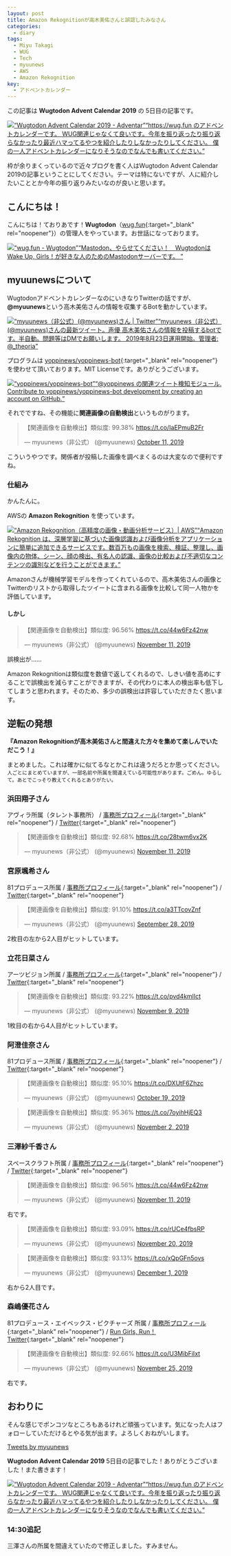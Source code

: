 ```yaml
---
layout: post
title: Amazon Rekognitionが高木美佑さんと誤認したみなさん
categories:
  - diary
tags:
  - Miyu Takagi
  - WUG
  - Tech
  - myuunews
  - AWS
  - Amazon Rekognition
key:
  - アドベントカレンダー
---
```


この記事は **Wugtodon Advent Calendar 2019** の 5日目の記事です。

<div class="embed-html-box"><p class="embed-html-box-inner"><a href="https://adventar.org/calendars/3956" target="_blank" rel="noopener nofollow"><span class="embed-html-box_image"><img src="https://woinc.jp/img/cache/thumbnail-1x1.svg" style="background-image: url(https://adventar.org/og_image.png);"></span><span class="embed-html-box_meta"><span class="embed-html-box_title"><q>Wugtodon Advent Calendar 2019 - Adventar</q></span><span class="embed-html-box_description"><q>https://wug.fun のアドベントカレンダーです。 WUG関連じゃなくて良いです。今年を振り返ったり振り返らなかったり最近ハマってるやつを紹介したりしなかったりしてください。 僕の一人アドベントカレンダーになりそうなのでなんでも書いてください。</q></span></span></a></p></div>

枠が余りまくっているので近々ブログを書く人はWugtodon Advent Calendar 2019の記事ということにしてください。テーマは特にないですが、人に紹介したいこととか今年の振り返りみたいなのが良いと思います。

## こんにちは！
こんにちは！ておりあです！**Wugtodon**（[wug.fun](https://wug.fun){:target="_blank" rel="noopener"}）の管理人をやっています。お世話になっております。

<div class="embed-html-box"><p class="embed-html-box-inner"><a href="https://wug.fun" target="_blank" rel="noopener nofollow"><span class="embed-html-box_image"><img src="https://woinc.jp/img/cache/thumbnail-120x63.svg" style="background-image: url(https://media.wug.fun/site_uploads/files/000/000/002/original/preview.png);"></span><span class="embed-html-box_meta"><span class="embed-html-box_title"><q>wug.fun - Wugtodon</q></span><span class="embed-html-box_description"><q>Mastodon、やらせてください！　WugtodonはWake Up, Girls！が好きな人のためのMastodonサーバーです。 </q></span></span></a></p></div>

## myuunewsについて
WugtodonアドベントカレンダーなのにいきなりTwitterの話ですが、**@myuunews**という高木美佑さんの情報を収集するBotを動かしています。

<div class="embed-html-box"><p class="embed-html-box-inner"><a href="https://twitter.com/myuunews" target="_blank" rel="noopener nofollow"><span class="embed-html-box_image"><img src="https://woinc.jp/img/cache/thumbnail-1x1.svg" style="background-image: url(https://pbs.twimg.com/profile_images/1178415009648406528/SOp8I1wY_400x400.jpg);"></span><span class="embed-html-box_meta"><span class="embed-html-box_title"><q>myuunews（非公式）(@myuunews)さん | Twitter</q></span><span class="embed-html-box_description"><q>myuunews（非公式） (@myuunews)さんの最新ツイート。声優 高木美佑さんの情報を投稿するbotです。半自動。問題等はDMでお願いします。 2019年8月23日運用開始。管理者: @_theoria</q></span></span></a></p></div>

プログラムは [yoppinews/yoppinews-bot](https://github.com/yoppinews/yoppinews-bot){:target="_blank" rel="noopener"} を使わせて頂いております。MIT Licenseです。ありがとうございます。

<div class="embed-html-box"><p class="embed-html-box-inner"><a href="https://github.com/yoppinews/yoppinews-bot" target="_blank" rel="noopener nofollow"><span class="embed-html-box_image"><img src="https://woinc.jp/img/cache/thumbnail-1x1.svg" style="background-image: url(https://avatars0.githubusercontent.com/u/50546502?s=400&amp;v=4);"></span><span class="embed-html-box_meta"><span class="embed-html-box_title"><q>yoppinews/yoppinews-bot</q></span><span class="embed-html-box_description"><q>@yoppinews の関連ツイート検知モジュール. Contribute to yoppinews/yoppinews-bot development by creating an account on GitHub.</q></span></span></a></p></div>

それでですね、その機能に**関連画像の自動検出**というものがります。

<blockquote class="twitter-tweet"><p lang="ja" dir="ltr">【関連画像を自動検出】類似度: 99.38% <a href="https://t.co/IaEPmuB2Fr">https://t.co/IaEPmuB2Fr</a></p>&mdash; myuunews（非公式） (@myuunews) <a href="https://twitter.com/myuunews/status/1182677341669150720?ref_src=twsrc%5Etfw">October 11, 2019</a></blockquote> <script async src="https://platform.twitter.com/widgets.js" charset="utf-8"></script>

こういうやつです。関係者が投稿した画像を調べまくるのは大変なので便利ですね。

### 仕組み
かんたんに。

AWSの **Amazon Rekognition** を使っています。

<div class="embed-html-box"><p class="embed-html-box-inner"><a href="https://aws.amazon.com/jp/rekognition/" target="_blank" rel="noopener nofollow"><span class="embed-html-box_image"><img src="https://woinc.jp/img/cache/thumbnail-1x1.svg" style="background-image: url(https://a0.awsstatic.com/libra-css/images/logos/aws_logo_smile_1200x630.png);"></span><span class="embed-html-box_meta"><span class="embed-html-box_title"><q>Amazon Rekognition（高精度の画像・動画分析サービス）| AWS</q></span><span class="embed-html-box_description"><q>Amazon Rekognition は、深層学習に基づいた画像認識および画像分析をアプリケーションに簡単に追加できるサービスです。数百万もの画像を検索、検証、整理し、画像内の物体、シーン、顔の検出、有名人の認識、画像の比較および不適切なコンテンツの識別などを行うことができます。</q></span></span></a></p></div>

Amazonさんが機械学習モデルを作ってくれているので、高木美佑さんの画像とTwitterのリストから取得したツイートに含まれる画像を比較して同一人物かを評価しています。

#### しかし
<blockquote class="twitter-tweet"><p lang="ja" dir="ltr">【関連画像を自動検出】類似度: 96.56% <a href="https://t.co/44w6Fz42nw">https://t.co/44w6Fz42nw</a></p>&mdash; myuunews（非公式） (@myuunews) <a href="https://twitter.com/myuunews/status/1193765404528775168?ref_src=twsrc%5Etfw">November 11, 2019</a></blockquote> <script async src="https://platform.twitter.com/widgets.js" charset="utf-8"></script>

誤検出が……

Amazon Rekognitionは類似度を数値で返してくれるので、しきい値を高めにすることで誤検出を減らすことができますが、その代わりに本人の検出率も低下してしまうと思われます。そのため、多少の誤検出は許容していただきたく思います。

## 逆転の発想
**『Amazon Rekognitionが高木美佑さんと間違えた方々を集めて楽しんでいただこう！』**

まとめました。これは確かに似てるなとかこれは違うだろとか思ってください。<small>人ごとにまとめていますが、一部名前や所属を間違えている可能性があります。ごめん。ゆるして。あとでこっそり教えてくれるとありがたい。</small>

### 浜田翔子さん
アヴィラ所属（タレント事務所） / [事務所プロフィール](https://www.avilla.jp/talent/hamada/hamadaP.html){:target="_blank" rel="noopener"} / [Twitter](https://twitter.com/shokohamada){:target="_blank" rel="noopener"}

<blockquote class="twitter-tweet"><p lang="ja" dir="ltr">【関連画像を自動検出】類似度: 92.68% <a href="https://t.co/28twm6vx2K">https://t.co/28twm6vx2K</a></p>&mdash; myuunews（非公式） (@myuunews) <a href="https://twitter.com/myuunews/status/1193875635892113409?ref_src=twsrc%5Etfw">November 11, 2019</a></blockquote> <script async src="https://platform.twitter.com/widgets.js" charset="utf-8"></script> 

### 宮原颯希さん
81プロデュース所属 / [事務所プロフィール](https://www.81produce.co.jp/dcms_plusdb/index.php/item?cell003=%E3%81%BE%E8%A1%8C&cell029=%E5%A5%B3%E6%80%A7&keyword=&cell028=&cell004=&name=%E5%AE%AE%E5%8E%9F%E3%80%80%E9%A2%AF%E5%B8%8C&id=312&label=1){:target="_blank" rel="noopener"} / [Twitter](https://twitter.com/miyamiya_satsu){:target="_blank" rel="noopener"}

<blockquote class="twitter-tweet"><p lang="ja" dir="ltr">【関連画像を自動検出】類似度: 91.10% <a href="https://t.co/a3TTcovZnf">https://t.co/a3TTcovZnf</a></p>&mdash; myuunews（非公式） (@myuunews) <a href="https://twitter.com/myuunews/status/1177959525976027138?ref_src=twsrc%5Etfw">September 28, 2019</a></blockquote> <script async src="https://platform.twitter.com/widgets.js" charset="utf-8"></script>

2枚目の左から2人目がヒットしています。

### 立花日菜さん
アーツビジョン所属 / [事務所プロフィール](https://www.artsvision.co.jp/talent/4704/){:target="_blank" rel="noopener"} / [Twitter](https://twitter.com/hinata__ba){:target="_blank" rel="noopener"}

<blockquote class="twitter-tweet"><p lang="ja" dir="ltr">【関連画像を自動検出】類似度: 93.22% <a href="https://t.co/pvd4kmlIct">https://t.co/pvd4kmlIct</a></p>&mdash; myuunews（非公式） (@myuunews) <a href="https://twitter.com/myuunews/status/1193039117749235713?ref_src=twsrc%5Etfw">November 9, 2019</a></blockquote> <script async src="https://platform.twitter.com/widgets.js" charset="utf-8"></script> 

1枚目の右から4人目がヒットしています。

### 阿澄佳奈さん
81プロデュース所属 / [事務所プロフィール](https://www.81produce.co.jp/dcms_plusdb/index.php/item?cell003=%E3%81%82%E8%A1%8C&label=1&cell004=&name=%E9%98%BF%E6%BE%84%E3%80%80%E4%BD%B3%E5%A5%88&id=153){:target="_blank" rel="noopener"} / [Twitter](https://twitter.com/0812asumikana){:target="_blank" rel="noopener"}

<blockquote class="twitter-tweet"><p lang="ja" dir="ltr">【関連画像を自動検出】類似度: 95.10% <a href="https://t.co/DXUtF6Zhzc">https://t.co/DXUtF6Zhzc</a></p>&mdash; myuunews（非公式） (@myuunews) <a href="https://twitter.com/myuunews/status/1185518566700912642?ref_src=twsrc%5Etfw">October 19, 2019</a></blockquote> <script async src="https://platform.twitter.com/widgets.js" charset="utf-8"></script>

<blockquote class="twitter-tweet"><p lang="ja" dir="ltr">【関連画像を自動検出】類似度: 95.36% <a href="https://t.co/7oyihHjEQ3">https://t.co/7oyihHjEQ3</a></p>&mdash; myuunews（非公式） (@myuunews) <a href="https://twitter.com/myuunews/status/1190505940350636032?ref_src=twsrc%5Etfw">November 2, 2019</a></blockquote> <script async src="https://platform.twitter.com/widgets.js" charset="utf-8"></script>

### 三澤紗千香さん
スペースクラフト所属 / [事務所プロフィール](http://spacecraft.co.jp/misawa_sachika/){:target="_blank" rel="noopener"} / [Twitter](https://twitter.com/misawa_official){:target="_blank" rel="noopener"}

<blockquote class="twitter-tweet"><p lang="ja" dir="ltr">【関連画像を自動検出】類似度: 96.56% <a href="https://t.co/44w6Fz42nw">https://t.co/44w6Fz42nw</a></p>&mdash; myuunews（非公式） (@myuunews) <a href="https://twitter.com/myuunews/status/1193765404528775168?ref_src=twsrc%5Etfw">November 11, 2019</a></blockquote> <script async src="https://platform.twitter.com/widgets.js" charset="utf-8"></script>

右です。

<blockquote class="twitter-tweet"><p lang="ja" dir="ltr">【関連画像を自動検出】類似度: 93.09% <a href="https://t.co/rUCe4fbsRP">https://t.co/rUCe4fbsRP</a></p>&mdash; myuunews（非公式） (@myuunews) <a href="https://twitter.com/myuunews/status/1197060365697404928?ref_src=twsrc%5Etfw">November 20, 2019</a></blockquote> <script async src="https://platform.twitter.com/widgets.js" charset="utf-8"></script>

<blockquote class="twitter-tweet"><p lang="ja" dir="ltr">【関連画像を自動検出】類似度: 93.13% <a href="https://t.co/xQpGFn5ovs">https://t.co/xQpGFn5ovs</a></p>&mdash; myuunews（非公式） (@myuunews) <a href="https://twitter.com/myuunews/status/1201118856481251328?ref_src=twsrc%5Etfw">December 1, 2019</a></blockquote> <script async src="https://platform.twitter.com/widgets.js" charset="utf-8"></script>

右から2人目です。

### 森嶋優花さん
81プロデュース・エイベックス・ピクチャーズ 所属 / [事務所プロフィール](https://www.81produce.co.jp/actor_search/index.php/item?cell003=%E3%81%BE%E8%A1%8C&cell029=%E5%A5%B3%E6%80%A7&keyword=&cell028=&page=2&cell004=&name=%E6%A3%AE%E5%B6%8B%E3%80%80%E5%84%AA%E8%8A%B1&id=320&label=1){:target="_blank" rel="noopener"} / [Run Girls, Run！ Twitter](https://twitter.com/rgr_official_){:target="_blank" rel="noopener"}

<blockquote class="twitter-tweet"><p lang="ja" dir="ltr">【関連画像を自動検出】類似度: 92.66% <a href="https://t.co/U3MibFiIxt">https://t.co/U3MibFiIxt</a></p>&mdash; myuunews（非公式） (@myuunews) <a href="https://twitter.com/myuunews/status/1198962889526333442?ref_src=twsrc%5Etfw">November 25, 2019</a></blockquote> <script async src="https://platform.twitter.com/widgets.js" charset="utf-8"></script>

右です。

## おわりに
そんな感じでポンコツなところもあるけれど頑張っています。気になった人はフォローしていただけるとやる気が出ます。よろしくおねがいします。

<a class="twitter-timeline" data-height="1000" href="https://twitter.com/myuunews?ref_src=twsrc%5Etfw">Tweets by myuunews</a> <script async src="https://platform.twitter.com/widgets.js" charset="utf-8"></script>

**Wugtodon Advent Calendar 2019** 5日目の記事でした！ありがとうございました！また書きます！

<div class="embed-html-box"><p class="embed-html-box-inner"><a href="https://adventar.org/calendars/3956" target="_blank" rel="noopener nofollow"><span class="embed-html-box_image"><img src="https://woinc.jp/img/cache/thumbnail-1x1.svg" style="background-image: url(https://adventar.org/og_image.png);"></span><span class="embed-html-box_meta"><span class="embed-html-box_title"><q>Wugtodon Advent Calendar 2019 - Adventar</q></span><span class="embed-html-box_description"><q>https://wug.fun のアドベントカレンダーです。 WUG関連じゃなくて良いです。今年を振り返ったり振り返らなかったり最近ハマってるやつを紹介したりしなかったりしてください。 僕の一人アドベントカレンダーになりそうなのでなんでも書いてください。</q></span></span></a></p></div>

### 14:30追記
三澤さんの所属を間違えていたので修正しました。すみません。
